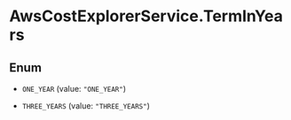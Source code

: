 # AwsCostExplorerService.TermInYears

## Enum


* `ONE_YEAR` (value: `"ONE_YEAR"`)

* `THREE_YEARS` (value: `"THREE_YEARS"`)


